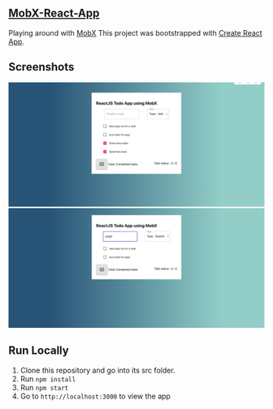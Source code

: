   
 
 [**MobX-React-App**](https://github.com/rashmiap/mobx-react-app)
-
Playing around with [MobX](https://github.com/mobxjs/mobx)
This project was bootstrapped with [Create React App](https://github.com/facebookincubator/create-react-app).

Screenshots 
-
![Preview Movie](src/preview-screen1.png)
![Preview Shows](src/preview-screen2.png)

**Run Locally**
-
 1.  Clone this repository and go into its src folder.
 2.  Run  `npm install`
 3.  Run  `npm start`
 4.  Go to  `http://localhost:3000`  to view the app
